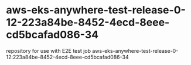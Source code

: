 # aws-eks-anywhere-test-release-0-12-223a84be-8452-4ecd-8eee-cd5bcafad086-34
repository for use with E2E test job aws-eks-anywhere-test-release-0-12:223a84be-8452-4ecd-8eee-cd5bcafad086-34
